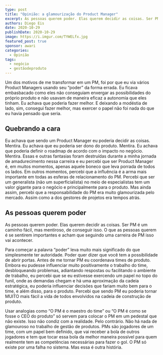 ```yaml
---
type: post
title: "Opinião: a glamourização do Product Manager"
excerpt: As pessoas querem poder. Elas querem decidir as coisas. Ser PM é um caminho fácil, mas mentiroso, de conseguir isso
authors: Diego Eis
date: 2020-10-29
publishDate: 2020-10-29
image: https://i.imgur.com/TYWELfx.jpg
featured_post: true
sponsor: awari
categories:
  - Opinião
tags:
  - negócio
  - gestãodeproduto
---
```

Um dos motivos de me transformar em um PM, foi por que eu via vários Product Managers usando seu “poder” da forma errada. Eu ficava embasbacado como eles não conseguiam enxergar as possibilidades do próprio produto e não usavam de maneira eficaz a autonomia que eles tinham. Eu achava que poderia fazer melhor. E deixando a modéstia de lado, sim, consegui fazer melhor, mas exercer o papel não foi nada do que eu havia pensado que seria.

## Quebrando a cara

Eu achava que sendo um Product Manager eu poderia decidir as coisas. Mentira. Eu achava que eu poderia ser dono do produto. Mentira. Eu achava que poderia definir o roadmap de acordo com o impacto no negócio. Mentira. Essas e outras fantasias foram destruídas durante a minha jornada de amadurecimento nessa carreira e eu percebi que ser Product Manager é, em muitos momentos, apenas aquele boneco que leva porrada de todos os lados. Em outros momentos, percebi que a influência é a arma mais importante em todas as esferas de relacionamento do PM. Percebi que ser um generalista (não um superficialista) no meio de especialistas tem um valor gigante para o negócio e principalmente para o produto. Mas ainda assim, percebi que a responsabilidade do PM era muito glamourizada pelo mercado. Assim como a dos gestores de projetos era tempos atrás.

## As pessoas querem poder

As pessoas querem poder. Elas querem decidir as coisas. Ser PM é um caminho fácil, mas mentiroso, de conseguir isso. O que as pessoas querem é se sentirem importantes e acham que seguindo uma carreira de PM isso vai acontecer. 

Para começar a palavra “poder” leva muito mais significado do que simplesmente ter autoridade. Poder quer dizer que você tem a possibilidade de abrir portas. Antes de me tornar PM eu coordenava times de produto. Embora eu pudesse influenciar muito positivamente o trabalho do time, desbloqueando problemas, adiantando respostas ou facilitando o ambiente de trabalho, eu percebi que se eu estivesse exercendo um papel no topo do funil, onde as demandas chegam e há uma aproximação da cadeia estratégica, eu poderia influenciar decisões que fariam muito bem para o time, e além disso, para o produto. Percebi que sendo PM eu poderia tornar MUITO mais fácil a vida de todos envolvidos na cadeia de construção de produto.

Usar analogias como “O PM é o maestro do time” ou “O PM é como se fosse o CEO do produto” só servem para colocar o PM em um pedestal que não existe. Isso não condiz com a realidade. Pelo contrário. Não há nada de glamouroso no trabalho de gestão de produtos. PMs são jogadores de um time, com um papel bem definido, que vai receber a bola de outros jogadores e tem que tocar essa bola da melhor maneira possível para quem realmente tem as competências necessárias para fazer o gol. O PM só existe por uma falha no sistema. Mas essa é outra história.
